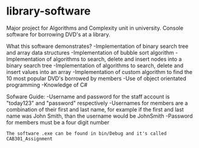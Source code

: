 # library-software
Major project for Algorithms and Complexity unit in university. Console software for borrowing DVD's at a library.

What this software demonstrates?
	-Implementation of binary search tree and array data structures
	-Implementation of bubble sort algorithm
	-Implementation of algorithms to search, delete and insert nodes into a binary search tree
	-Implementation of algorithms to search, delete and insert values into an array
	-Implementation of custom algorithm to find the 10 most popular DVD's borrowed by members
	-Use of object orientated programming
	-Knowledge of C#

Sofware Guide:
	-Username and password for the staff account is "today123" and "password" respectively
	-Usernames for members are a combination of their first and last name, for example if the first and last name was John Smith, than the username would be JohnSmith
	-Password for members must be a four digit number

	The software .exe can be found in bin/Debug and it's called CAB301_Assignment
